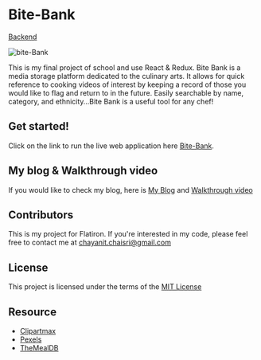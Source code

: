 # Bite-Bank

[Backend](https://github.com/chay-chay/recipes-backend)

![bite-Bank](https://user-images.githubusercontent.com/72841865/112180492-fc2a7a00-8bd1-11eb-8b82-d5483b255d21.png)

This is my final project of school and use React & Redux. Bite Bank is a media storage platform dedicated to the culinary arts. It allows for quick reference to cooking videos of interest by keeping a record of those you would like to flag and return to in the future. Easily searchable by name, category, and ethnicity…Bite Bank is a useful tool for any chef!




## Get started!

Click on the link to run the live web application here [Bite-Bank](https://bite-bank.netlify.app/).

## My blog & Walkthrough video

If you would like to check my blog, here is [My Blog](https://chayanit-chaisri.medium.com/react-redux-how-to-update-the-filters-after-adding-and-editing-a-form-f799a1eec22c) and [Walkthrough video](https://youtu.be/mVHMsb0lXLw)
    
## Contributors 

This is my project for Flatiron. If you're interested in my code, please feel free to contact me at [chayanit.chaisri@gmail.com](mailto:chayanit.chaisri@gmail.com)

## License

This project is licensed under the terms of the [MIT License](https://opensource.org/licenses/MIT)

## Resource

- [Clipartmax](https://www.clipartmax.com/)
- [Pexels](https://www.pexels.com/)
- [TheMealDB](https://www.themealdb.com/api.php)
